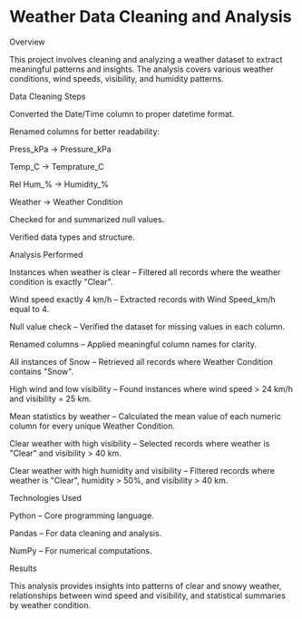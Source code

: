 # Weather Data Cleaning and Analysis
Overview

This project involves cleaning and analyzing a weather dataset to extract meaningful patterns and insights. The analysis covers various weather conditions, wind speeds, visibility, and humidity patterns.

Data Cleaning Steps

Converted the Date/Time column to proper datetime format.

Renamed columns for better readability:

Press_kPa → Pressure_kPa

Temp_C → Temprature_C

Rel Hum_% → Humidity_%

Weather → Weather Condition

Checked for and summarized null values.

Verified data types and structure.

Analysis Performed

Instances when weather is clear – Filtered all records where the weather condition is exactly "Clear".

Wind speed exactly 4 km/h – Extracted records with Wind Speed_km/h equal to 4.

Null value check – Verified the dataset for missing values in each column.

Renamed columns – Applied meaningful column names for clarity.

All instances of Snow – Retrieved all records where Weather Condition contains "Snow".

High wind and low visibility – Found instances where wind speed > 24 km/h and visibility = 25 km.

Mean statistics by weather – Calculated the mean value of each numeric column for every unique Weather Condition.

Clear weather with high visibility – Selected records where weather is "Clear" and visibility > 40 km.

Clear weather with high humidity and visibility – Filtered records where weather is "Clear", humidity > 50%, and visibility > 40 km.

Technologies Used

Python – Core programming language.

Pandas – For data cleaning and analysis.

NumPy – For numerical computations.

Results

This analysis provides insights into patterns of clear and snowy weather, relationships between wind speed and visibility, and statistical summaries by weather condition.
